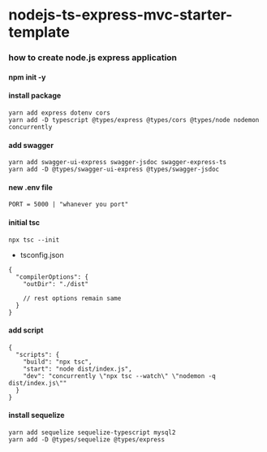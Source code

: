 # nodejs-ts-express-mvc-starter-template

### how to create node.js express application

#### npm init -y

#### install package

```
yarn add express dotenv cors
yarn add -D typescript @types/express @types/cors @types/node nodemon concurrently 
```

#### add swagger 
```
yarn add swagger-ui-express swagger-jsdoc swagger-express-ts
yarn add -D @types/swagger-ui-express @types/swagger-jsdoc
```

#### new .env file
```
PORT = 5000 | "whanever you port"
```


#### initial tsc

```
npx tsc --init
```

- tsconfig.json
```
{
  "compilerOptions": {
    "outDir": "./dist"

    // rest options remain same
  }
}
```




#### add script

```
{
  "scripts": {
    "build": "npx tsc",
    "start": "node dist/index.js",
    "dev": "concurrently \"npx tsc --watch\" \"nodemon -q dist/index.js\""
  }
}
```


#### install sequelize
```
yarn add sequelize sequelize-typescript mysql2 
yarn add -D @types/sequelize @types/express
```